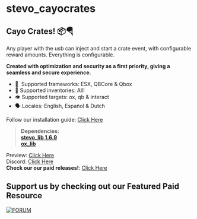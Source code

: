 # stevo_cayocrates
## Cayo Crates!  📦🪂
Any player with the usb can inject and start a crate event, with configurable reward amounts. Everything is configurable.

**Created with optimization and security as a first priority, giving a seamless and secure experience.**
﻿
- :bank: ﻿﻿﻿ Supported frameworks: ESX, QBCore & Qbox 
- :school_satchel:  Supported inventories: All!
- :eye:  Supported targets: ox, qb & interact
- :speaking_head:  Locales: English, Español & Dutch


Follow our installation guide: [Click Here](https://docs.stevoscripts.com/free-scripts/stevo_cayocrates)
﻿
> **Dependencies:**
> <br>
> **[stevo_lib 1.6.9](https://github.com/stevoscriptsteam/stevo_lib/releases/tag/1.6.8)**
> <br>
> **[ox_lib](https://github.com/overextended/ox_lib/releases/tag/v3.24.0)**

Preview: [Click Here](https://youtu.be/ww3lDDS7xIU)
<br>
Discord: [Click Here](https://discord.gg/stevoscripts)
<br>
**Check our our paid releases!**: [Click Here](https://store.stevoscripts.com/)

## Support us by checking out our Featured Paid Resource 
[![FORUM](https://github.com/user-attachments/assets/64ea1a30-f5f3-40bb-9ba0-7e309ff67d90)](https://store.stevoscripts.com/package/6448032)

